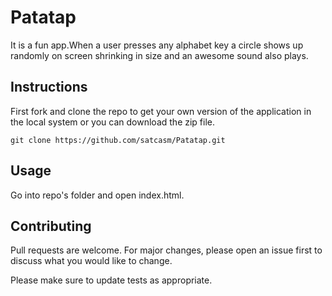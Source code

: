 # Patatap
It is a fun app.When a user presses any alphabet key a circle
shows up randomly on screen shrinking in size
and an awesome sound also plays.


## Instructions

First fork and clone the repo to get your own version of the application in the local system or you can download the zip file.

```
git clone https://github.com/satcasm/Patatap.git 
```


## Usage

Go into repo's folder and open index.html. 

## Contributing

Pull requests are welcome. For major changes, please open an issue first to discuss what you would like to change.

Please make sure to update tests as appropriate.
